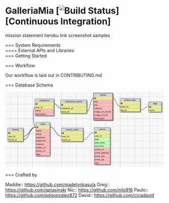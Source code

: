 # GalleriaMia   [![Build Status](#)][Continuous Integration]


mission statement
heroku link
screenshot samples

=== System Requirements  
==== External APIs and Libraries  
=== Getting Started  


=== Workflow  

Our workflow is laid out in CONTRIBUTING.md


=== Database Schema  

![DB Schema](public/imgs/galleriamia_schema.png)


=== Crafted by

Maddie:: https://github.com/madelynkasula
Greg:: https://github.com/gptasinski
Nic:: https://github.com/nilo916
Paulo:: https://github.com/pdgonzalez872
David:: https://github.com/cicadavid